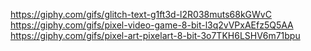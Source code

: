 https://giphy.com/gifs/glitch-text-g1ft3d-l2R038muts68kGWvC
https://giphy.com/gifs/pixel-video-game-8-bit-l3q2vVPxAEfz5Q5AA
https://giphy.com/gifs/pixel-art-pixelart-8-bit-3o7TKH6LSHV6m71bpu
